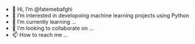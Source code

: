 - 👋 Hi, I’m @fatemebafghi
- 👀 I’m interested in developoing machine learning projects using Python
- 🌱 I’m currently learning ...
- 💞️ I’m looking to collaborate on ...
- 📫 How to reach me ...

<!---
fatemebafghi/fatemebafghi is a ✨ special ✨ repository because its `README.md` (this file) appears on your GitHub profile.
You can click the Preview link to take a look at your changes.
--->
